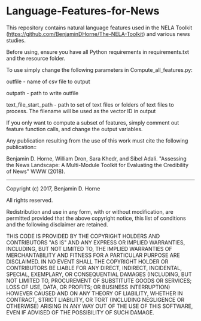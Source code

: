 # Language-Features-for-News

This repository contains natural language features used in the NELA Toolkit (https://github.com/BenjaminDHorne/The-NELA-Toolkit) and various news studies. 

Before using, ensure you have all Python requirements in requirements.txt and the resource folder. 

To use simply change the following parameters in Compute_all_features.py:

outfile - name of csv file to output

outpath - path to write outfile

text_file_start_path - path to set of text files or folders of text files to process. The filename will be used as the vector ID in output

If you only want to compute a subset of features, simply comment out feature function calls, and change the output variables.

Any publication resulting from the use of this work must cite the following publication::

Benjamin D. Horne, William Dron, Sara Khedr, and Sibel Adali. "Assessing the News Landscape: A Multi-Module Toolkit for Evaluating the Credibility of News" WWW (2018).

----------------------------------------------------------------------------------------------------------------------
Copyright (c) 2017, Benjamin D. Horne

All rights reserved.

Redistribution and use in any form, with or without modification, are permitted provided that the above copyright notice, this list of conditions and the following disclaimer are retained.

THIS CODE IS PROVIDED BY THE COPYRIGHT HOLDERS AND CONTRIBUTORS "AS IS" AND ANY EXPRESS OR IMPLIED WARRANTIES, INCLUDING, BUT NOT LIMITED TO, THE IMPLIED WARRANTIES OF MERCHANTABILITY AND FITNESS FOR A PARTICULAR PURPOSE ARE DISCLAIMED. IN NO EVENT SHALL THE COPYRIGHT HOLDER OR CONTRIBUTORS BE LIABLE FOR ANY DIRECT, INDIRECT, INCIDENTAL, SPECIAL, EXEMPLARY, OR CONSEQUENTIAL DAMAGES (INCLUDING, BUT NOT LIMITED TO, PROCUREMENT OF SUBSTITUTE GOODS OR SERVICES; LOSS OF USE, DATA, OR PROFITS; OR BUSINESS INTERRUPTION) HOWEVER CAUSED AND ON ANY THEORY OF LIABILITY, WHETHER IN CONTRACT, STRICT LIABILITY, OR TORT (INCLUDING NEGLIGENCE OR OTHERWISE) ARISING IN ANY WAY OUT OF THE USE OF THIS SOFTWARE, EVEN IF ADVISED OF THE POSSIBILITY OF SUCH DAMAGE.

